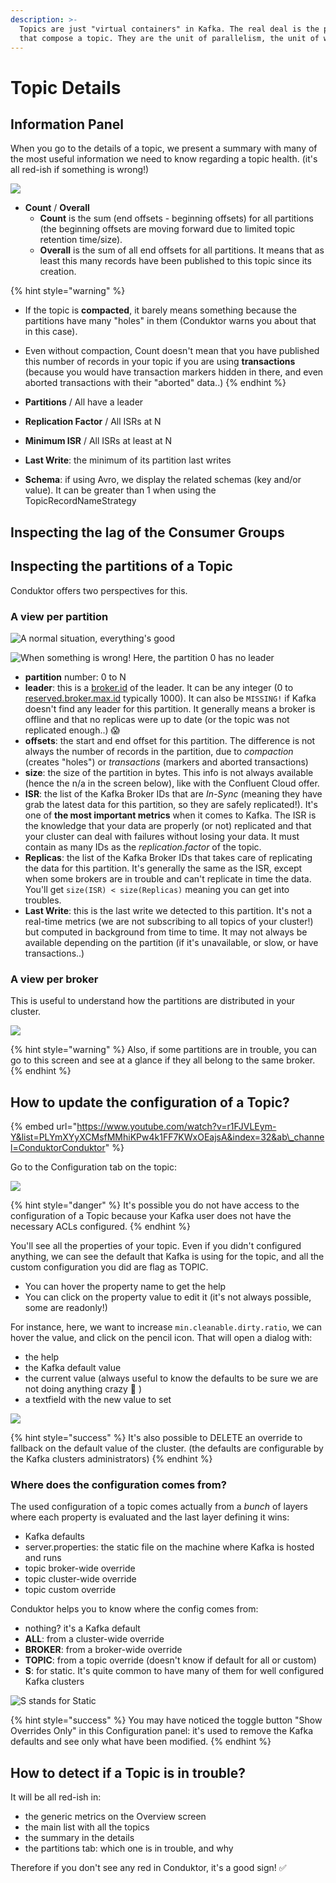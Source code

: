 ```yaml
---
description: >-
  Topics are just "virtual containers" in Kafka. The real deal is the partitions
  that compose a topic. They are the unit of parallelism, the unit of work.
---
```


# Topic Details

## Information Panel

When you go to the details of a topic, we present a summary with many of the most useful information we need to know regarding a topic health. \(it's all red-ish if something is wrong!\)

![](../../.gitbook/assets/screenshot-2020-09-19-at-22.16.54.png)

* **Count** / **Overall**
  * **Count** is the sum \(end offsets - beginning offsets\) for all partitions \(the beginning offsets are moving forward due to limited topic retention time/size\).
  * **Overall** is the sum of all end offsets for all partitions. It means that as least this many records have been published to this topic since its creation.

{% hint style="warning" %}
* If the topic is **compacted**, it barely means something because the partitions have many "holes" in them \(Conduktor warns you about that in this case\).
* Even without compaction, Count doesn't mean that you have published this number of records in your topic if you are using **transactions** \(because you would have transaction markers hidden in there, and even aborted transactions with their "aborted" data..\)
{% endhint %}

* **Partitions** / All have a leader
* **Replication Factor** / All ISRs at N
* **Minimum ISR** / All ISRs at least at N
* **Last Write**: the minimum of its partition last writes
* **Schema**: if using Avro, we display the related schemas \(key and/or value\). It can be greater than 1 when using the TopicRecordNameStrategy

## Inspecting the lag of the Consumer Groups



## Inspecting the partitions of a Topic

Conduktor offers two perspectives for this.

### A view per partition

![A normal situation, everything&apos;s good](../../.gitbook/assets/screenshot-2020-09-19-at-22.25.57.png)

![When something is wrong! Here, the partition 0 has no leader](../../.gitbook/assets/screenshot-2020-11-05-at-09.13.02.png)

* **partition** number: 0 to N
* **leader**: this is a [broker.id](https://kafka.apache.org/documentation/#broker.id) of the leader. It can be any integer \(0 to [reserved.broker.max.id](https://kafka.apache.org/documentation/#reserved.broker.max.id) typically 1000\). It can also be `MISSING!` if Kafka doesn't find any leader for this partition. It generally means a broker is offline and that no replicas were up to date \(or the topic was not replicated enough..\) 😱
* **offsets**: the start and end offset for this partition. The difference is not always the number of records in the partition, due to _compaction_ \(creates "holes"\) or _transactions_ \(markers and aborted transactions\)
* **size**: the size of the partition in bytes. This info is not always available \(hence the n/a in the screen below\), like with the Confluent Cloud offer.
* **ISR**: the list of the Kafka Broker IDs that are _In-Sync_ \(meaning they have grab the latest data for this partition, so they are safely replicated!\). It's one of **the most important metrics** when it comes to Kafka. The ISR is the knowledge that your data are properly \(or not\) replicated and that your cluster can deal with failures without losing your data. It must contain as many IDs as the _replication.factor_ of the topic.
* **Replicas**: the list of the Kafka Broker IDs that takes care of replicating the data for this partition. It's generally the same as the ISR, except when some brokers are in trouble and can't replicate in time the data. You'll get `size(ISR) < size(Replicas)` meaning you can get into troubles.
* **Last Write**: this is the last write we detected to this partition. It's not a real-time metrics \(we are not subscribing to all topics of your cluster!\) but computed in background from time to time. It may not always be available depending on the partition \(if it's unavailable, or slow, or have transactions..\)

### A view per broker

This is useful to understand how the partitions are distributed in your cluster. 

![](../../.gitbook/assets/screenshot-2020-09-19-at-22.26.41.png)

{% hint style="warning" %}
Also, if some partitions are in trouble, you can go to this screen and see at a glance if they all belong to the same broker.
{% endhint %}

## How to update the configuration of a Topic?

{% embed url="https://www.youtube.com/watch?v=r1FJVLEym-Y&list=PLYmXYyXCMsfMMhiKPw4k1FF7KWxOEajsA&index=32&ab\_channel=ConduktorConduktor" %}

Go to the Configuration tab on the topic:

![](../../.gitbook/assets/screenshot-2020-09-20-at-21.57.51.png)

{% hint style="danger" %}
It's possible you do not have access to the configuration of a Topic because your Kafka user does not have the necessary ACLs configured.
{% endhint %}

You'll see all the properties of your topic. Even if you didn't configured anything, we can see the default that Kafka is using for the topic, and all the custom configuration you did are flag as TOPIC.

* You can hover the property name to get the help
* You can click on the property value to edit it \(it's not always possible, some are readonly!\)

For instance, here, we want to increase `min.cleanable.dirty.ratio`, we can hover the value, and click on the pencil icon. That will open a dialog with:

* the help
* the Kafka default value
* the current value \(always useful to know the defaults to be sure we are not doing anything crazy 🤭 \)
* a textfield with the new value to set

![](../../.gitbook/assets/screenshot-2020-09-20-at-22.00.29.png)

{% hint style="success" %}
It's also possible to DELETE an override to fallback on the default value of the cluster. \(the defaults are configurable by the Kafka clusters administrators\)
{% endhint %}

### Where does the configuration comes from?

The used configuration of a topic comes actually from a _bunch_ of layers where each property is evaluated and the last layer defining it wins:

* Kafka defaults
* server.properties: the static file on the machine where Kafka is hosted and runs
* topic broker-wide override
* topic cluster-wide override
* topic custom override

Conduktor helps you to know where the config comes from:

* nothing? it's a Kafka default
* **ALL**: from a cluster-wide override
* **BROKER**: from a broker-wide override
* **TOPIC**: from a topic override \(doesn't know if default for all or custom\)
* **S**: for static. It's quite common to have many of them for well configured Kafka clusters

![S stands for Static](../../.gitbook/assets/screenshot-2020-09-20-at-22.05.30.png)

{% hint style="success" %}
You may have noticed the toggle button "Show Overrides Only" in this Configuration panel: it's used to remove the Kafka defaults and see only what have been modified.
{% endhint %}

## How to detect if a Topic is in trouble?

It will be all red-ish in:

* the generic metrics on the Overview screen
* the main list with all the topics
* the summary in the details
* the partitions tab: which one is in trouble, and why

Therefore if you don't see any red in Conduktor, it's a good sign! ✅



